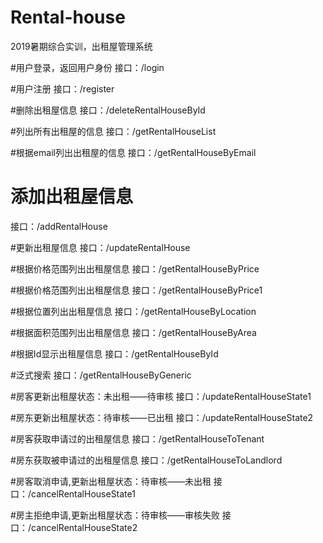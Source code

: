 # Rental-house
2019暑期综合实训，出租屋管理系统

#用户登录，返回用户身份
接口：/login


#用户注册
接口：/register


#删除出租屋信息
接口：/deleteRentalHouseById


#列出所有出租屋的信息
接口：/getRentalHouseList


#根据email列出出租屋的信息
接口：/getRentalHouseByEmail


# 添加出租屋信息
接口：/addRentalHouse


#更新出租屋信息
接口：/updateRentalHouse

#根据价格范围列出出租屋信息
接口：/getRentalHouseByPrice


#根据价格范围列出出租屋信息
接口：/getRentalHouseByPrice1


#根据位置列出出租屋信息
接口：/getRentalHouseByLocation


#根据面积范围列出出租屋信息
接口：/getRentalHouseByArea


#根据Id显示出租屋信息
接口：/getRentalHouseById


#泛式搜索
接口：/getRentalHouseByGeneric


#房客更新出租屋状态：未出租——待审核
接口：/updateRentalHouseState1


#房东更新出租屋状态：待审核——已出租
接口：/updateRentalHouseState2


#房客获取申请过的出租屋信息
接口：/getRentalHouseToTenant

#房东获取被申请过的出租屋信息
接口：/getRentalHouseToLandlord


 #房客取消申请,更新出租屋状态：待审核——未出租
接口：/cancelRentalHouseState1


#房主拒绝申请,更新出租屋状态：待审核——审核失败
接口：/cancelRentalHouseState2